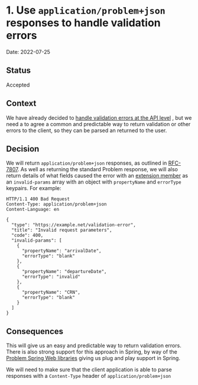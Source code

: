 # 1. Use `application/problem+json` responses to handle validation errors

Date: 2022-07-25

## Status

Accepted

## Context

We have already decided to
[handle validation errors at the API level][1]
, but we need a to agree a common and predictable way to return validation or other
errors to the client, so they can be parsed an returned to the user.

## Decision

We will return `application/problem+json` responses, as outlined in [RFC-7807][2]. As well as returning the standard Problem response, we will also return details of what fields caused the error with an [extension member](https://datatracker.ietf.org/doc/html/rfc7807#section-3.2)
as an `invalid-params` array with an object with `propertyName` and `errorType` keypairs.
For example:

```http
HTTP/1.1 400 Bad Request
Content-Type: application/problem+json
Content-Language: en

{
  "type": "https://example.net/validation-error",
  "title": "Invalid request parameters",
  "code": 400,
  "invalid-params": [
    {
      "propertyName": "arrivalDate",
      "errorType": "blank"
    },
    {
      "propertyName": "departureDate",
      "errorType": "invalid"
    },
    {
      "propertyName": "CRN",
      "errorType": "blank"
    }
  ]
}
```

## Consequences

This will give us an easy and predictable way to return validation errors. There is
also strong support for this approach in Spring, by way of the [Problem Spring Web libraries][3]
giving us plug and play support in Spring.

We will need to make sure that the client application is able to parse responses
with a `Content-Type` header of `application/problem+json`

[1]: https://github.com/ministryofjustice/approved-premises-ui/blob/main/doc/architecture/decisions/0003-handle-validations-errors-on-the-server-side.md
[2]: https://datatracker.ietf.org/doc/html/rfc7807
[3]: https://github.com/zalando/problem-spring-web
